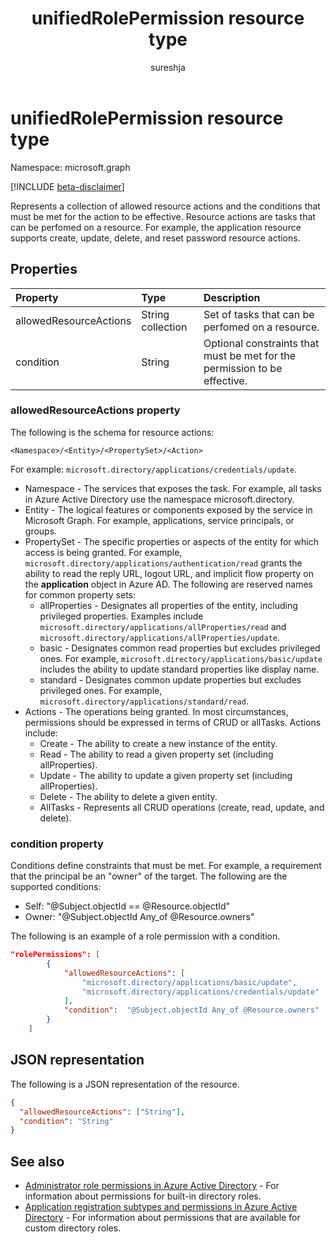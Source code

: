 ﻿---
title: "unifiedRolePermission resource type"
description: "A directory role permission is a collection of allowed resource actions and conditions."
localization_priority: Normal
author: "sureshja"
ms.prod: "microsoft-identity-platform"
doc_type: "resourcePageType"
---

# unifiedRolePermission resource type

Namespace: microsoft.graph

[!INCLUDE [beta-disclaimer](../../includes/beta-disclaimer.md)]

Represents a collection of allowed resource actions and the conditions that must be met for the action to be effective. Resource actions are tasks that can be perfomed on a resource. For example, the application resource supports create, update, delete, and reset password resource actions.

## Properties

| Property               | Type              | Description                                                               |
| :--------------------- | :---------------- | :------------------------------------------------------------------------ |
| allowedResourceActions | String collection | Set of tasks that can be perfomed on a resource.                          |
| condition              | String            | Optional constraints that must be met for the permission to be effective. |

### allowedResourceActions property

The following is the schema for resource actions: 

```
<Namespace>/<Entity>/<PropertySet>/<Action>  
```

For example: `microsoft.directory/applications/credentials/update`.  

- Namespace - The services that exposes the task. For example, all tasks in Azure Active Directory use the namespace microsoft.directory.  
- Entity - The logical features or components exposed by the service in Microsoft Graph. For example, applications, service principals, or groups.
- PropertySet - The specific properties or aspects of the entity for which access is being granted. For example, 
`microsoft.directory/applications/authentication/read` grants the ability to read the reply URL, logout URL, and implicit flow property on the **application** object in Azure AD. The following are reserved names for common property sets:  
  - allProperties - Designates all properties of the entity, including privileged properties. Examples include `microsoft.directory/applications/allProperties/read` and `microsoft.directory/applications/allProperties/update`.
  - basic - Designates common read properties but excludes privileged ones. For example, `microsoft.directory/applications/basic/update` includes the ability to update standard properties like display name.
  - standard - Designates common update properties but excludes privileged ones. For example, `microsoft.directory/applications/standard/read`.
- Actions - The operations being granted. In most circumstances, permissions should be expressed in terms of CRUD or allTasks. Actions include:
  - Create - The ability to create a new instance of the entity.
  - Read - The ability to read a given property set (including allProperties).
  - Update - The ability to update a given property set (including allProperties).
  - Delete - The ability to delete a given entity.
  - AllTasks - Represents all CRUD operations (create, read, update, and delete). 

### condition property

Conditions define constraints that must be met. For example, a requirement that the principal be an "owner" of the target. The following are the supported conditions:

- Self: "@Subject.objectId == @Resource.objectId"
- Owner: "@Subject.objectId Any_of @Resource.owners"

The following is an example of a role permission with a condition.

```json
"rolePermissions": [
        {
            "allowedResourceActions": [
                "microsoft.directory/applications/basic/update",
                "microsoft.directory/applications/credentials/update"
            ],
            "condition":  "@Subject.objectId Any_of @Resource.owners"
        }
    ]

```

## JSON representation

The following is a JSON representation of the resource.

<!-- {
  "blockType": "resource",
  "optionalProperties": [

  ],
  "@odata.type": "microsoft.graph.unifiedRolePermission",
  "baseType": null
}-->

```json
{
  "allowedResourceActions": ["String"],
  "condition": "String"
}
```

## See also

- [Administrator role permissions in Azure Active Directory](/azure/active-directory/users-groups-roles/directory-assign-admin-roles) - For information about permissions for built-in directory roles.
- [Application registration subtypes and permissions in Azure Active Directory](/azure/active-directory/users-groups-roles/roles-custom-available-permissions) -  For information about permissions that are available for custom directory roles. 

<!-- uuid: 16cd6b66-4b1a-43a1-adaf-3a886856ed98
2019-02-04 14:57:30 UTC -->

<!-- {
  "type": "#page.annotation",
  "description": "unifiedRolePermission resource",
  "keywords": "",
  "section": "documentation",
  "tocPath": ""
}-->
